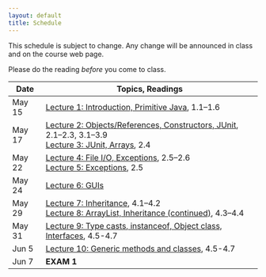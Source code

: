 ```yaml
---
layout: default
title: Schedule
---
```


This schedule is subject to change.  Any change will be announced in class and on the course web page.

Please do the reading <i>before</i> you come to class.

Date | Topics, Readings
---- | ----------------
May 15 | [Lecture 1: Introduction, Primitive Java](lectures/lecture01.html), 1.1&ndash;1.6
May 17 | [Lecture 2: Objects/References, Constructors, JUnit](lectures/lecture02.html), 2.1&ndash;2.3, 3.1&ndash;3.9<br>[Lecture 3: JUnit, Arrays](lectures/lecture03.html), 2.4
May 22 | [Lecture 4: File I/O, Exceptions](lectures/lecture04.html), 2.5&ndash;2.6<br>[Lecture 5: Exceptions](lectures/lecture05.html), 2.5
May 24 | [Lecture 6: GUIs](lectures/lecture06.html)
May 29 | [Lecture 7: Inheritance](lectures/lecture07.html), 4.1&ndash;4.2<br>[Lecture 8: ArrayList, Inheritance (continued)](lectures/lecture08.html), 4.3&ndash;4.4
May 31 | [Lecture 9: Type casts, instanceof, Object class, Interfaces](lectures/lecture09.html), 4.5-4.7
Jun 5  | [Lecture 10: Generic methods and classes](lectures/lecture10.html), 4.5-4.7
Jun 7  | **EXAM 1**









<!--
May 16 | [Lecture 1: Introduction, Primitive Java](lectures/lecture01.html), 1.1&ndash;1.6
May 18 | [Lecture 2: Objects/References, Constructors, JUnit](lectures/lecture02.html), 2.1&ndash;2.3, 3.1&ndash;3.9<br>[Lecture 3: Arrays](lectures/lecture03.html), 2.4
May 23 | [Lecture 4: File I/O, Exceptions](lectures/lecture04.html), 2.5&ndash;2.6<br>[Lecture 5: Exceptions](lectures/lecture05.html), 2.5
May 25 | [Lecture 6: GUIs](lectures/lecture06.html)
May 30 | [Lecture 7: Inheritance](lectures/lecture07.html), 4.1&ndash;4.2<br>[Lecture 8: ArrayList, Inheritance (continued)](lectures/lecture08.html), 4.3&ndash;4.4
Jun 1  | [Lecture 9: Type casts, instanceof, Object class, Interfaces](lectures/lecture09.html), 4.5-4.7
Jun 6  | [Lecture 10: Generic methods and classes](lectures/lecture10.html), 4.5-4.7
Jun 8  | **EXAM 1**
Jun 13 | [Lecture 11: Generic methods, functors](lectures/lecture11.html), 4.8
Jun 15 | [Lecture 12: Analysis of Algorithms](lectures/lecture12.html), 5.1-5.3 <br /> [Lecture 13: Big-O](lectures/lecture13.html), 5.4-5.8
Jun 20 | [Lecture 14: Collections, Iterators](lectures/lecture14.html), 6.1-6.3
Jun 22 | [Lecture 15: Generic Algorithms](lectures/lecture15.html), 6.4
Jun 27 | [Lecture 16: Lists](lectures/lecture16.html), 6.5
Jun 29 | [Lecture 17: Parallel Programming with Threads](lectures/lecture17.html)
Jul 6  | [Lecture 18: Stacks and Queues](lectures/lecture18.html), 6.6
Jul 11 | **Exam 2** Review
Jul 13 | **EXAM 2**
Jul 18 | Vacation, no class
Jul 20 | Vacation, no class
Jul 25 | [Lecture 19: Sets and Maps](lectures/lecture19.html), 6.7-6.8
Jul 27 | [Lecture 20: Recursion](lectures/lecture20.html), 7.1, 7.3 <br /> [Lecture 21: Proof by Induction](lectures/lecture21.html), 7.2 <br /> [Lecture 22: Memoization and Dynamic Programming](lectures/lecture22.html), 7.6
Aug 1  | [Lecture 24: Relational Databases and SQL](lectures/lecture24.html) <br /> [Lecture 25: Database Applications and JDBC](lectures/lecture25.html)
Aug 3  | **Exam 3** Review
Aug 8  | **EXAM 3**
Aug 10 | **FINAL EXAM**

Aug 30 | [Lecture 1: Introduction, Primitive Java](lectures/lecture01.html), 1.1&ndash;1.6
Sep 1 | [Lecture 2: Objects/References, Constructors](lectures/lecture02.html), 2.1&ndash;2.3, 3.1&ndash;3.9
Sep 6 | [Lecture 3: JUnit, Arrays](lectures/lecture03.html), 2.4
Sep 8 | [Lecture 4: File I/O, Exceptions](lectures/lecture04.html), 2.5&ndash;2.6
Sep 13 | [Lecture 5: Exceptions](lectures/lecture05.html), 2.5
Sep 15 | [Lecture 6: GUIs](lectures/lecture06.html)
Sep 20 | [Lecture 7: Inheritance](lectures/lecture07.html), 4.1&ndash;4.2
Sep 22 | [Lecture 8: ArrayList, Inheritance (continued)](lectures/lecture08.html), 4.3&ndash;4.4
Sep 27 | **Exam 1**
Sep 29 | [Lecture 9: Type casts, instanceof, Object class, Interfaces](lectures/lecture09.html)
Oct 4 | [Lecture 10: Generic methods and classes](lectures/lecture10.html), 4.5-4.7
Oct 6 | [Lecture 11: Generic methods, functors](lectures/lecture11.html), 4.8
Oct 11 | [Lecture 12: Analysis of Algorithms](lectures/lecture12.html), 5.1-5.3
Oct 13 | [Lecture 13: Big-O](lectures/lecture13.html), 5.4-5.8
Oct 18 | [Lecture 14: Collections, Iterators](lectures/lecture14.html), 6.1-6.3
Oct 20 | [Lecture 15: Generic Algorithms](lectures/lecture15.html), 6.4
Oct 25 | [Lecture 16: Lists](lectures/lecture16.html), 6.5
Oct 27 | **Exam 2**
Nov 1 | [Lecture 17: Parallel Programming with Threads](lectures/lecture17.html)
Nov 3 | [Lecture 18: Stacks and Queues](lectures/lecture18.html), 6.6
Nov 8 | [Lecture 19: Sets and Maps](lectures/lecture19.html), 6.7-6.8
Nov 10 | [Lecture 20: Recursion](lectures/lecture20.html), 7.1, 7.3
Nov 15 | [Lecture 21: Proof by Induction](lectures/lecture21.html), 7.2
Nov 17 | [Lecture 22: Memoization and Dynamic Programming](lectures/lecture22.html), 7.6
Nov 22 | Thanksgiving vacation, no class
Nov 24 | Thanksgiving vacation, no class
Nov 29 | [Lecture 23: Merge and Quick Sort](lectures/lecture23.html), 8.5-8.6
Dec 1 | **Exam 3**
Dec 6 | [Lecture 24: Relational Databases and SQL](lectures/lecture24.html)
Dec 8 | [Lecture 25: Database Applications and JDBC](lectures/lecture25.html)
-->